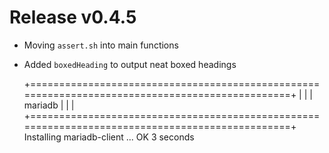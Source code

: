 # Release v0.4.5

- Moving `assert.sh` into main functions
- Added `boxedHeading` to output neat boxed headings

    +================================================================================================+
    |                                                                                                |
    | mariadb                                                                                        |
    |                                                                                                |
    +================================================================================================+
    Installing mariadb-client ... OK 3 seconds
